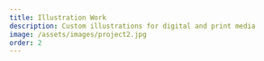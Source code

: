 ```yaml
---
title: Illustration Work
description: Custom illustrations for digital and print media
image: /assets/images/project2.jpg
order: 2
---
```

